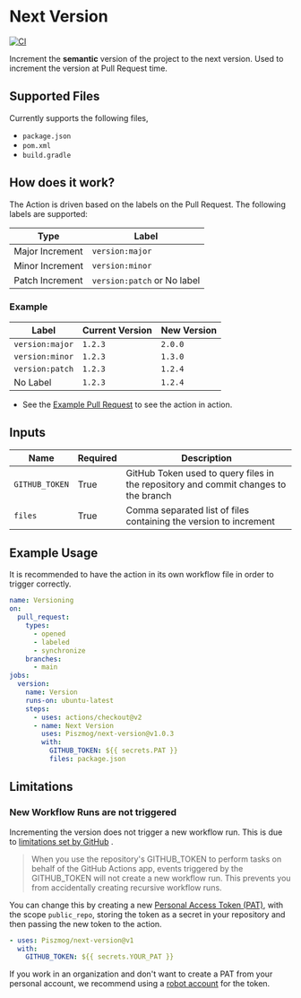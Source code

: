 # Next Version

[![CI](https://github.com/Piszmog/next-version/actions/workflows/ci.yml/badge.svg)](https://github.com/Piszmog/next-version/actions/workflows/ci.yml)

Increment the **semantic** version of the project to the next version. Used to increment the version at Pull Request
time.

## Supported Files

Currently supports the following files,

* `package.json`
* `pom.xml`
* `build.gradle`

## How does it work?

The Action is driven based on the labels on the Pull Request. The following labels are supported:

| Type            | Label                       |
|-----------------|-----------------------------|
| Major Increment | `version:major`             |
| Minor Increment | `version:minor`             |
| Patch Increment | `version:patch` or No label |

### Example

| Label           | Current Version | New Version |
|-----------------|-----------------|-------------|
| `version:major` | `1.2.3`         | `2.0.0`     |
| `version:minor` | `1.2.3`         | `1.3.0`     |
| `version:patch` | `1.2.3`         | `1.2.4`     |
| No Label        | `1.2.3`         | `1.2.4`     |

* See the [Example Pull Request](https://github.com/Piszmog/next-version/pull/6) to see the action in action.

## Inputs

| Name           | Required | Description                                                                         |
|----------------|----------|-------------------------------------------------------------------------------------|
| `GITHUB_TOKEN` | True     | GitHub Token used to query files in the repository and commit changes to the branch |
| `files`        | True     | Comma separated list of files containing the version to increment                   |

## Example Usage

It is recommended to have the action in its own workflow file in order to trigger correctly.

```yaml
name: Versioning
on:
  pull_request:
    types:
      - opened
      - labeled
      - synchronize
    branches:
      - main
jobs:
  version:
    name: Version
    runs-on: ubuntu-latest
    steps:
      - uses: actions/checkout@v2
      - name: Next Version
        uses: Piszmog/next-version@v1.0.3
        with:
          GITHUB_TOKEN: ${{ secrets.PAT }}
          files: package.json

```

## Limitations

### New Workflow Runs are not triggered

Incrementing the version does not trigger a new workflow run. This is due
to [limitations set by GitHub](https://help.github.com/en/actions/reference/events-that-trigger-workflows#triggering-new-workflows-using-a-personal-access-token)
.

> When you use the repository's GITHUB_TOKEN to perform tasks on behalf of the GitHub Actions app, events triggered by the GITHUB_TOKEN will not create a new workflow run. This prevents you from accidentally creating recursive workflow runs.

You can change this by creating a new [Personal Access Token (PAT)](https://github.com/settings/tokens/new), with the
scope `public_repo`, storing the token as a secret in your repository and then passing the new token to the action.

```yaml
- uses: Piszmog/next-version@v1
  with:
    GITHUB_TOKEN: ${{ secrets.YOUR_PAT }}
```

If you work in an organization and don't want to create a PAT from your personal account, we recommend using
a [robot account](https://docs.github.com/en/github/getting-started-with-github/types-of-github-accounts) for the token.

